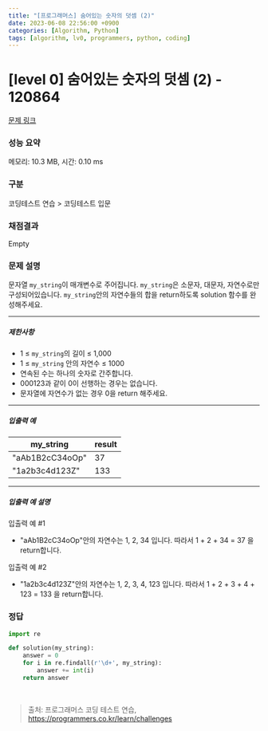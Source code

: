 ```yaml
---
title: "[프로그래머스] 숨어있는 숫자의 덧셈 (2)"
date: 2023-06-08 22:56:00 +0900
categories: [Algorithm, Python]
tags: [algorithm, lv0, programmers, python, coding]
---
```


# [level 0] 숨어있는 숫자의 덧셈 (2) - 120864

[문제 링크](https://school.programmers.co.kr/learn/courses/30/lessons/120864)

### 성능 요약

메모리: 10.3 MB, 시간: 0.10 ms

### 구분

코딩테스트 연습 > 코딩테스트 입문

### 채점결과

Empty

### 문제 설명

<p>문자열 <code>my_string</code>이 매개변수로 주어집니다. <code>my_string</code>은 소문자, 대문자, 자연수로만 구성되어있습니다. <code>my_string</code>안의 자연수들의 합을 return하도록 solution 함수를 완성해주세요.</p>

<hr>

<h5>제한사항</h5>

<ul>
<li>1 ≤ <code>my_string</code>의 길이 ≤ 1,000</li>
<li>1 ≤ <code>my_string</code> 안의 자연수 ≤ 1000</li>
<li>연속된 수는 하나의 숫자로 간주합니다.</li>
<li>000123과 같이 0이 선행하는 경우는 없습니다.</li>
<li>문자열에 자연수가 없는 경우 0을 return 해주세요.</li>
</ul>

<hr>

<h5>입출력 예</h5>

| my_string       | result |
|-----------------|--------|
| "aAb1B2cC34oOp" | 37     |
| "1a2b3c4d123Z"  | 133    |

<hr>

<h5>입출력 예 설명</h5>

<p>입출력 예 #1</p>

<ul>
<li>"aAb1B2cC34oOp"안의 자연수는 1, 2, 34 입니다. 따라서 1 + 2 + 34 = 37 을 return합니다.</li>
</ul>

<p>입출력 예 #2</p>

<ul>
<li>"1a2b3c4d123Z"안의 자연수는 1, 2, 3, 4, 123 입니다. 따라서 1 + 2 + 3 + 4 + 123 = 133 을 return합니다.</li>
</ul>

### 정답

```python
import re

def solution(my_string):
    answer = 0
    for i in re.findall(r'\d+', my_string):
        answer += int(i)
    return answer
```

<br>

> 출처: 프로그래머스 코딩 테스트 연습, https://programmers.co.kr/learn/challenges
